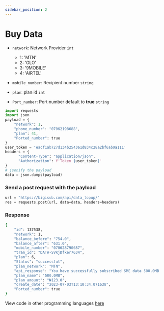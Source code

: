 ```yaml
---
sidebar_position: 2
---
```


# Buy Data

- `network`: Network Provider `int`
  - 1: 'MTN'
  - 2: 'GLO'
  - 3: '9MOBILE'
  - 4: 'AIRTEL'

- `mobile_number`: Recipient number `string`
- `plan`: plan id `int`
- `Port_number`: Port number default to **true** `string`

```python
import requests
import json
payload = {
    "network": 1,
    "phone_number": "07062198688",
    "plan": 41,
    "Ported_number": true
}
user_token = 'eacf1ab727d134b254361d834c28a2bf6ab0a111'
headers = {
      "Content-Type": "application/json",
      "Authorization": f'Token {user_token}'
} 
# jsonify the payload
data = json.dumps(payload)

```

### Send a post request with the payload

```python
url = "https://bigisub.com/api/data_topup/"
res = requests.post(url, data=data, headers=headers)
```

### Response 

```bash
{
    "id": 137538,
    "network": 1,
    "balance_before": "754.0",
    "balance_after": "631.0",
    "mobile_number": "070628790687",
    "tran_id": "DATA-SVKjDfker7634",
    "plan": 6,
    "Status": "successful",
    "plan_network": "MTN",
    "api_response": "You have successfully subscribed SME data 500.0MB valid for 30days",
    "plan_name": "500.0MB",
    "plan_amount": "₦123.0",
    "create_date": "2023-07-03T13:10:34.071638",
    "Ported_number": true
}
```

View code in other programming languages [here](https://documenter.getpostman.com/view/18149105/2s93CRJqgM#b9b1e802-d90a-4c4e-a96f-61aae9dbcd99)